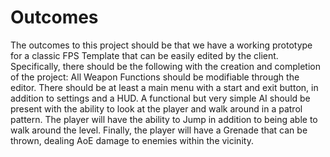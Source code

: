 # Outcomes

The outcomes to this project should be that we have a working prototype for a classic FPS Template that can be easily edited by the client.
Specifically, there should be the following with the creation and completion of the project:
All Weapon Functions should be modifiable through the editor.
There should be at least a main menu with a start and exit button, in addition to settings and a HUD.
A functional but very simple AI should be present with the ability to look at the player and walk around in a patrol pattern.
The player will have the ability to Jump in addition to being able to walk around the level.
Finally, the player will have a Grenade that can be thrown, dealing AoE damage to enemies within the vicinity.
